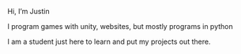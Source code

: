 Hi, I’m Justin

I program games with unity, websites, but mostly programs in python

I am a student just here to learn and put my projects out there.
